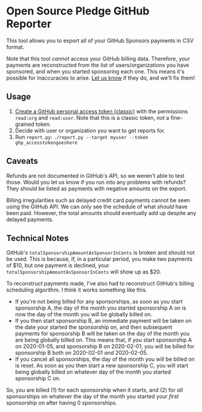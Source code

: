 # Open Source Pledge GitHub Reporter

This tool allows you to export all of your GitHub Sponsors payments in CSV format.

Note that this tool _cannot_ access your GitHub billing data. Therefore, your payments are reconstructed from the list
of users/organizations you have sponsored, and when you started sponsoring each one. This means it's possible for
inaccuracies to arise. [Let us know](mailto:vlad@vlad.website) if they do, and we'll fix them!

## Usage

1. [Create a GitHub personal access token (classic)](https://github.com/settings/tokens) with the permissions `read:org`
   and `read:user`. Note that this is a classic token, _not_ a fine-grained token.
2. Decide with user or organization you want to get reports for.
3. Run `report.py`: `./report.py --target myuser --token ghp_accesstokengoeshere`

## Caveats

Refunds are not documented in GitHub's API, so we weren't able to test those. Would you let us know if you run into any
problems with refunds? They should be listed as payments with negative amounts on the export.

Billing irregularities such as delayed credit card payments cannot be seen using the GitHub API. We can only see the
schedule of what _should_ have been paid. However, the total amounts should eventually add up despite any delayed
payments.

## Technical Notes

GitHub's `totalSponsorshipAmountAsSponsorInCents` is broken and should not be used. This is because, if, in a particular
period, you make two payments of $10, but one payment is declined, your `totalSponsorshipAmountAsSponsorInCents` will
show up as $20.

To reconstruct payments made, I've also had to reconstruct GitHub's billing scheduling algorithm. I think it works
something like this.

* If you're not being billed for any sponsorships, as soon as you start sponsorship A, the day of the month you started
  sponsorship A on is now the day of the month you will be globally billed on.
* If you then start sponsorship B, an immediate payment will be taken on the date your started the sponsorship on, and
  then subsequent payments for sponsorship B will be taken on the day of the month you are being globally billed on.
  This means that, if you start sponsorship A on 2020-01-05, and sponsorship B on 2020-02-01, you will be billed for
  sponsorship B both on 2020-02-01 _and_ 2020-02-05.
* If you cancel all sponsorships, the day of the month you will be billed on is reset. As soon as you then start a new
  sponsorship C, you will start being globally billed on whatever day of the month you started sponsorship C on.

So, you are billed (1) for each sponsorship when it starts, and (2) for _all_ sponsorships on whatever the day of the
month you started your _first_ sponsorship on after having 0 sponsorships.
